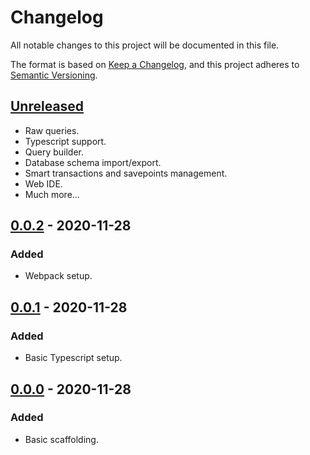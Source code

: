 # Changelog

All notable changes to this project will be documented in this file.

The format is based on [Keep a Changelog](https://keepachangelog.com/en/1.0.0/),
and this project adheres to [Semantic Versioning](https://semver.org/spec/v2.0.0.html).

## [Unreleased]

- Raw queries.
- Typescript support.
- Query builder.
- Database schema import/export.
- Smart transactions and savepoints management.
- Web IDE.
- Much more...

## [0.0.2] - 2020-11-28

### Added

- Webpack setup.

## [0.0.1] - 2020-11-28

### Added

- Basic Typescript setup.

## [0.0.0] - 2020-11-28

### Added

- Basic scaffolding.

[unreleased]: https://github.com/Chechuck/vietorm/compare/v0.0.2...HEAD
[0.0.2]: https://github.com/Chechuck/vietorm/releases/tag/v0.0.2
[0.0.1]: https://github.com/Chechuck/vietorm/releases/tag/v0.0.1
[0.0.0]: https://github.com/Chechuck/vietorm/releases/tag/v0.0.0
